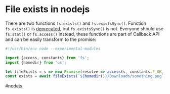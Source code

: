 # File exists in nodejs

There are two functions `fs.exists()` and `fs.existsSync()`. Function `fs.exists()` is [deprecated](https://nodejs.org/api/fs.html#fsexistspath-callback), but `fs.existsSync()` is not.
Everyone should use `fs.stat()` or `fs.access()` instead, these functions are part of Callback API and can be easily transform to the promise:  

```javascript
#!/usr/bin/env node --experimental-modules

import {access, constants} from 'fs';
import {homedir} from 'os';

let fileExists = s => new Promise(resolve => access(s, constants.F_OK, error => resolve(!error)));
const exists = await fileExists(`${homedir()}/Downloads/something.png`);
```

#nodejs 